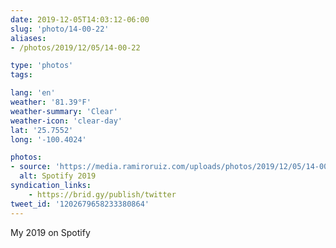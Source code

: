 ```yaml
---
date: 2019-12-05T14:03:12-06:00
slug: 'photo/14-00-22'
aliases:
- /photos/2019/12/05/14-00-22

type: 'photos'
tags:

lang: 'en'
weather: '81.39°F'
weather-summary: 'Clear'
weather-icon: 'clear-day'
lat: '25.7552'
long: '-100.4024'

photos:
- source: 'https://media.ramiroruiz.com/uploads/photos/2019/12/05/14-00-22/spotify-2019.jpeg'
  alt: Spotify 2019
syndication_links:
    - https://brid.gy/publish/twitter
tweet_id: '1202679658233380864'
---
```

My 2019 on Spotify